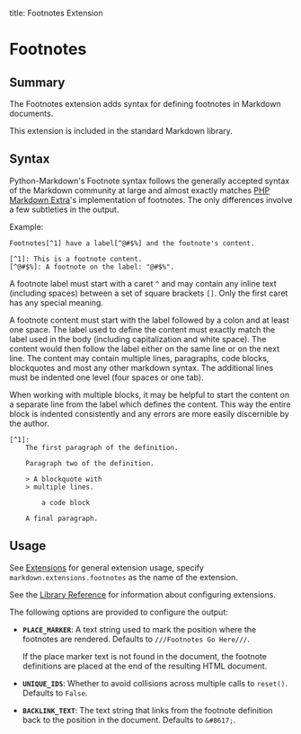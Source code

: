title: Footnotes Extension

Footnotes
=========

Summary
-------

The Footnotes extension adds syntax for defining footnotes in Markdown
documents.

This extension is included in the standard Markdown library.

Syntax
------

Python-Markdown's Footnote syntax follows the generally accepted syntax of the 
Markdown community at large and almost exactly matches [PHP Markdown Extra][]'s
implementation of footnotes. The only differences involve a few subtleties in 
the output.

[PHP Markdown Extra]: http://michelf.com/projects/php-markdown/extra/#footnotes

Example:

    Footnotes[^1] have a label[^@#$%] and the footnote's content.

    [^1]: This is a footnote content.
    [^@#$%]: A footnote on the label: "@#$%".

A footnote label must start with a caret `^` and may contain any inline text 
(including spaces) between a set of square brackets `[]`. Only the first
caret has any special meaning.

A footnote content must start with the label followed by a colon and at least 
one space. The label used to define the content must exactly match the label used
in the body (including capitalization and white space). The content would then 
follow the label either on the same line or on the next line. The content may 
contain multiple lines, paragraphs, code blocks, blockquotes and most any other 
markdown syntax. The additional lines must be indented one level (four spaces or 
one tab). 

When working with multiple blocks, it may be helpful to start the content on a 
separate line from the label which defines the content. This way the entire block 
is indented consistently and any errors are more easily discernible by the author.

    [^1]: 
        The first paragraph of the definition.

        Paragraph two of the definition.

        > A blockquote with
        > multiple lines.

            a code block

        A final paragraph.


Usage
-----

See [Extensions](index.md) for general extension usage, specify
`markdown.extensions.footnotes` as the name of the extension.

See the [Library Reference](../reference.md#extensions) for information about
configuring extensions.

The following options are provided to configure the output:

* **`PLACE_MARKER`**:
    A text string used to mark the position where the footnotes are rendered.
    Defaults to `///Footnotes Go Here///`.

    If the place marker text is not found in the document, the footnote
    definitions are placed at the end of the resulting HTML document.

* **`UNIQUE_IDS`**:
    Whether to avoid collisions across multiple calls to `reset()`. Defaults to
    `False`.
    
* **`BACKLINK_TEXT`**:
    The text string that links from the footnote definition back to the position
    in the document. Defaults to `&#8617;`.
